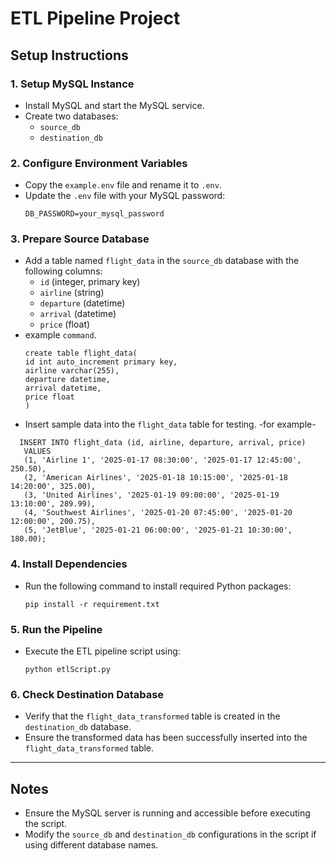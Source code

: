 # ETL Pipeline Project

## Setup Instructions

### 1. Setup MySQL Instance
- Install MySQL and start the MySQL service.
- Create two databases:
  - `source_db`
  - `destination_db`

### 2. Configure Environment Variables
- Copy the `example.env` file and rename it to `.env`.
- Update the `.env` file with your MySQL password:
  ```
  DB_PASSWORD=your_mysql_password
  ```

### 3. Prepare Source Database
- Add a table named `flight_data` in the `source_db` database with the following columns:
  - `id` (integer, primary key)
  - `airline` (string)
  - `departure` (datetime)
  - `arrival` (datetime)
  - `price` (float)
- example `command`.
  ```
  create table flight_data(
  id int auto_increment primary key,
  airline varchar(255),
  departure datetime,
  arrival datetime,
  price float
  )
  ```
- Insert sample data into the `flight_data` table for testing.
-for example-
```
  INSERT INTO flight_data (id, airline, departure, arrival, price)
   VALUES
   (1, 'Airline 1', '2025-01-17 08:30:00', '2025-01-17 12:45:00', 250.50),
   (2, 'American Airlines', '2025-01-18 10:15:00', '2025-01-18 14:20:00', 325.00),
   (3, 'United Airlines', '2025-01-19 09:00:00', '2025-01-19 13:10:00', 289.99),
   (4, 'Southwest Airlines', '2025-01-20 07:45:00', '2025-01-20 12:00:00', 200.75),
   (5, 'JetBlue', '2025-01-21 06:00:00', '2025-01-21 10:30:00', 180.00);
  ```

### 4. Install Dependencies
- Run the following command to install required Python packages:
  ```
  pip install -r requirement.txt
  ```

### 5. Run the Pipeline
- Execute the ETL pipeline script using:
  ```
  python etlScript.py
  ```

### 6. Check Destination Database
- Verify that the `flight_data_transformed` table is created in the `destination_db` database.
- Ensure the transformed data has been successfully inserted into the `flight_data_transformed` table.

---

## Notes
- Ensure the MySQL server is running and accessible before executing the script.
- Modify the `source_db` and `destination_db` configurations in the script if using different database names.

